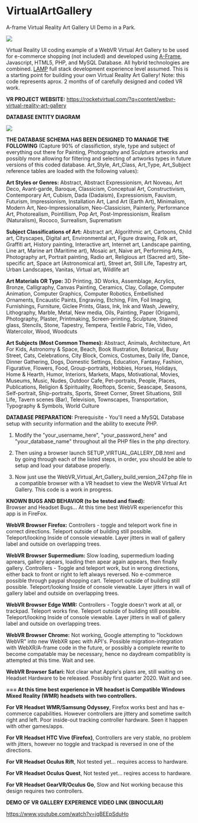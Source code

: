 # VirtualArtGallery
A-frame Virtual Reality Art Gallery UI Demo in a Park.

<p><img src="https://rocketvirtual.com/images/VirtualArtGallery.png" /></p>

Virtual Reality UI coding example of a WebVR Virtual Art Gallery to be used for e-commerce shopping (not included) and developed using <a href="https://aframe.io/docs/0.9.0/introduction/">A-Frame</a>, Javascript, HTML5, PHP, and MySQL Database. All hybrid technologies are combined. <a href="https://whatis.techtarget.com/definition/LAMP-Linux-Apache-MySQL-PHP">LAMP</a> full stack development experience level assumed.  This is a starting point for building your own Virtual Reality Art Gallery!  Note: this code represents aprox. 2 months of of carefully designed and coded VR work.

<strong>VR PROJECT WEBSITE:</strong> https://rocketvirtual.com/?q=content/webvr-virtual-reality-art-gallery


<strong>DATABASE ENTITY DIAGRAM</strong>
<p><img src="https://rocketvirtual.com/images/VirtualGalleryEntity.png" /></p>

<strong>THE DATABASE SCHEMA HAS BEEN DESIGNED TO MANAGE THE FOLLOWING</strong> (Capture 90% of classifiction, style, type and subject of everything out there for Painting, Photography and Sculpture artworks and possibly more allowing for filtering and selecting of artworks types in future versions of this coded database.  Art_Style, Art_Class, Art_Type, Art_Subject reference tables are loaded with the following values):


<strong>Art Styles or Genres:</strong> 
Abstract,
Abstract Expressionism,
Art Noveau,
Art Deco,
Avant-garde,
Baroque,
Classicism,
Conceptual Art,
Constructivism,
Contemporary Art,
Cubism,
Dada (Dadaism),
Expressionism,
Fauvism,
Futurism,
Impressionism,
Installation Art,
Land Art (Earth Art),
Minimalism,
Modern Art,
Neo-Impressionalism,
Neo-Classicism,
Painterly,
Performance Art,
Photorealism,
Pointillism,
Pop Art,
Post-Impressionism,
Realism (Naturalism),
Rococo,
Surrealism,
Suprematism



<strong>Subject Classifications of Art:</strong> Abstract art,
Algorithmic art,
Cartoons,
Child art,
Cityscapes,
Digital art,
Environmental art,
Figure drawing,
Folk art,
Graffiti art,
History painting,
Interactive art,
Internet art,
Landscape painting,
Line art,
Marine art (Maritime art),
Mosaic art,
Naive art,
Performing Arts,
Photography art,
Portrait painting,
Radio art,
Religious art (Sacred art),
Site-specific art,
Space art (Astronomical art),
Street art,
Still Life,
Tapestry art,
Urban Landscapes,
Vanitas,
Virtual art,
Wildlife art



<strong>Art Materials OR Type: </strong> 3D Printing,
3D Works,
Assemblage,
Acrylics,
Bronze,
Calligraphy,
Canvas Painting,
Ceramics,
Clay,
Collage,
Computer Animation,
Computer Graphics,
Computer Robotics,
Embellished Ornaments,
Encaustic Paints,
Engraving,
Etching,
Film,
Foil Imaging,
Furnishings,
Furniture,
Giclee Prints,
Glass,
Ink,
Ink and Wash,
Jewelry,
Lithography,
Marble,
Metal,
New media,
Oils,
Painting,
Paper (Origami),
Photography,
Plaster,
Printmaking,
Screen-printing,
Sculpture,
Stained glass,
Stencils,
Stone,
Tapestry,
Tempera,
Textile Fabric,
Tile,
Video,
Watercolor,
Wood,
Woodcuts


<strong>Art Subjects (Most Common Themes): </strong> Abstract,
Animals,
Architecture,
Art For Kids,
Astronomy & Space,
Beach,
Book Illustration,
Botanical,
Busy Street,
Cats,
Celebrations,
City Block,
Comics,
Costumes,
Daily life,
Dance,
Dinner Gathering,
Dogs,
Domestic Settings,
Education,
Fantasy,
Fashion,
Figurative,
Flowers,
Food,
Group-portraits,
Hobbies,
Horses,
Holidays,
Home & Hearth,
Humor,
Interiors,
Markets,
Maps,
Motivational,
Movies,
Museums,
Music,
Nudes,
Outdoor Cafe,
Pet-portraits,
People,
Places,
Publications,
Religion & Spirituality,
Rooftops,
Scenic,
Seascape,
Seasons,
Self-portrait,
Ship-portraits,
Sports,
Street Corner,
Street Situations,
Still Life,
Tavern scenes (Bar),
Television,
Townscapes,
Transportation,
Typography & Symbols,
World Culture


<strong>DATABASE PREPARATION:</strong>
Prerequisite - You'll need a MySQL Database setup with security information and the ability to execute PHP.

1. Modify the "your_username_here", "your_password_here" and "your_database_name" throughout all the PHP files in the php directory.

2. Then using a browser launch
SETUP_VIRTUAL_GALLERY_DB.html
and by going through each of the listed steps, in order, you should be able to setup and load your database properly.

3. Now just use the WebVR_Virtual_Art_Gallery_build_version_247.php file in a compatible browser with a VR headset to view the WebVR Virtual Art Gallery.  This code is a work in progress.


<strong>KNOWN BUGS AND BEHAVIOR (to be tested and fixed):</strong>
<br>Browser and Headset Bugs...  At this time best WebVR experiencefor this app is in FireFox.

<strong>WebVR Browser Firefox:</strong>  Controllers - toggle and teleport work fine in correct directions.  Teleport outside of building still possible.  Teleport/looking Inside of console viewable.  Layer jitters in wall of gallery label and outside on overlapping trees.

<strong>WebVR Browser Supermedium:</strong> Slow loading, supermedium loading aprears, gallery apears, loading then apear again appears, then finally gallery. Controllers - Toggle and teleport work, but in wrong directions, either back to front or right to left always reversed.  No e-commerce possible through paypal shopping cart. Teleport outside of building still possible.  Teleport/looking Inside of console viewable.  Layer jitters in wall of gallery label and outside on overlapping trees.

<strong>WebVR Browser Edge WMR:</strong> Controllers - Toggle doesn't work at all, or trackpad.  Teleport works fine. Teleport outside of building still possible.  Teleport/looking Inside of console viewable.  Layer jitters in wall of gallery label and outside on overlapping trees.

<strong>WebVR Browser Chrome:</strong> Not working, Google attempting to "lockdown WebVR" into new WebXR spec with API's.  Possible migration-integration with WebXR/A-frame code in the future, or possibly a complete rewrite to become compatable may be necessary, hence no daydream compatiblity is attempted at this time.  Wait and see.

<strong>WebVR Browser Safari:</strong>  Not clear what Apple's plans are, still waiting on Headset Hardware to be released. Possibly first quarter 2020. Wait and see.

<strong>=== At this time best experience in VR headset is Compatible Windows Mixed Reality (WMR) headsets with two controllers. </strong>

<strong>For VR Headset WMR/Samsung Odyssey</strong>, Firefox works best and has e-commerce capabilities.  However controllers are jittery and sometime switch right and left.  Poor inside-out tracking controller hardware.  Seen it happen with other games/apps.

<strong>For VR Headset HTC Vive (Firefox)</strong>, Controllers are very stable, no problem with jitters, however no toggle and trackpad is reversed in one of the directions.

<strong>For VR Headset Oculus Rift</strong>, Not tested yet... requires access to hardware.

<strong>For VR Headset Oculus Quest</strong>, Not tested yet... reqires access to hardware.

<strong>For VR Headset GearVR/Oculus Go</strong>, Slow and Not working because this design requires two controllers.


<strong>DEMO OF VR GALLERY EXPERIENCE VIDEO LINK (BINOCULAR)</strong>

https://www.youtube.com/watch?v=jqBEEpSduHo
